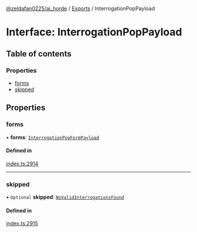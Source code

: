 [@zeldafan0225/ai_horde](../README.md) / [Exports](../modules.md) / InterrogationPopPayload

# Interface: InterrogationPopPayload

## Table of contents

### Properties

- [forms](InterrogationPopPayload.md#forms)
- [skipped](InterrogationPopPayload.md#skipped)

## Properties

### forms

• **forms**: [`InterrogationPopFormPayload`](InterrogationPopFormPayload.md)

#### Defined in

[index.ts:2914](https://github.com/ZeldaFan0225/ai_horde/blob/ca96654/index.ts#L2914)

___

### skipped

• `Optional` **skipped**: [`NoValidInterrogationsFound`](NoValidInterrogationsFound.md)

#### Defined in

[index.ts:2915](https://github.com/ZeldaFan0225/ai_horde/blob/ca96654/index.ts#L2915)
